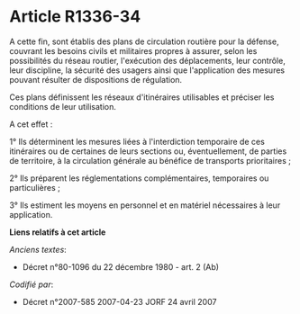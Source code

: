 # Article R1336-34

A cette fin, sont établis des plans de circulation routière pour la défense, couvrant les besoins civils et militaires
propres à assurer, selon les possibilités du réseau routier, l'exécution des déplacements, leur contrôle, leur discipline, la
sécurité des usagers ainsi que l'application des mesures pouvant résulter de dispositions de régulation.

Ces plans définissent les réseaux d'itinéraires utilisables et préciser les conditions de leur utilisation.

A cet effet :

1° Ils déterminent les mesures liées à l'interdiction temporaire de ces itinéraires ou de certaines de leurs sections ou,
éventuellement, de parties de territoire, à la circulation générale au bénéfice de transports prioritaires ;

2° Ils préparent les réglementations complémentaires, temporaires ou particulières ;

3° Ils estiment les moyens en personnel et en matériel nécessaires à leur application.

**Liens relatifs à cet article**

_Anciens textes_:

  - Décret n°80-1096 du 22 décembre 1980 - art. 2 (Ab)

_Codifié par_:

  - Décret n°2007-585 2007-04-23 JORF 24 avril 2007
